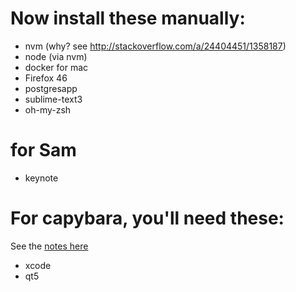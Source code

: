 # Now install these manually:
- nvm (why? see http://stackoverflow.com/a/24404451/1358187)
- node (via nvm)
- docker for mac
- Firefox 46
- postgresapp
- sublime-text3
- oh-my-zsh

# for Sam
- keynote

# For capybara, you'll need these:
See the [notes here](https://github.com/thoughtbot/capybara-webkit/wiki/Installing-Qt-and-compiling-capybara-webkit)
- xcode
- qt5